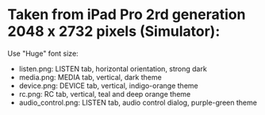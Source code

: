 # Taken from iPad Pro 2rd generation 2048 x 2732 pixels (Simulator):
Use "Huge" font size:
- listen.png: LISTEN tab, horizontal orientation, strong dark
- media.png: MEDIA tab, vertical, dark theme
- device.png: DEVICE tab, vertical, indigo-orange theme
- rc.png: RC tab, vertical, teal and deep orange theme
- audio_control.png: LISTEN tab, audio control dialog, purple-green theme
